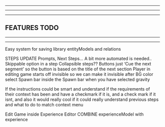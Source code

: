 --------------------------------------------------------------------------------------
--------------------------------------------------------------------------------------
--------------------------------------------------------------------------------------
FEATURES TODO
--------------------------------------------------------------------------------------
--------------------------------------------------------------------------------------
--------------------------------------------------------------------------------------
Easy system for saving library entityModels and relations

STEPS UPDATE
  Prompts, Next Steps...
  A bit more automated is needed..
  Skippable option in a step
  Collapsible steps??
  Buttons just ‘Cue the next segment’ so the button is based on the title of the next section
  Player in editing game starts off invisible so we can make it invisible after BG color select
  Spawn bar inside the Spawn bar when you have selected gravity

If the instructions could be smart and understand if the requirements of their context has been and have a checkmark if it is, and a check mark if it isnt, and also it would really cool if it could really understand previous steps and what to do to match context menu

Edit Game inside Experience Editor
COMBINE experienceModel with experience


